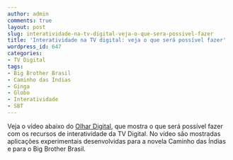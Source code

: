 ```yaml
---
author: admin
comments: true
layout: post
slug: interatividade-na-tv-digital-veja-o-que-sera-possivel-fazer
title: 'Interatividade na TV digital: veja o que será possível fazer'
wordpress_id: 647
categories:
- TV Digital
tags:
- Big Brother Brasil
- Caminho das Índias
- Ginga
- Globo
- Interatividade
- SBT
---
```


Veja o vídeo abaixo do [Olhar Digital](http://www.olhardigital.com.br), que mostra o que será possível fazer com os recursos de interatividade da TV Digital.
No vídeo são mostradas aplicações experimentais desenvolvidas para a novela Caminho das Índias e para o Big Brother Brasil.


